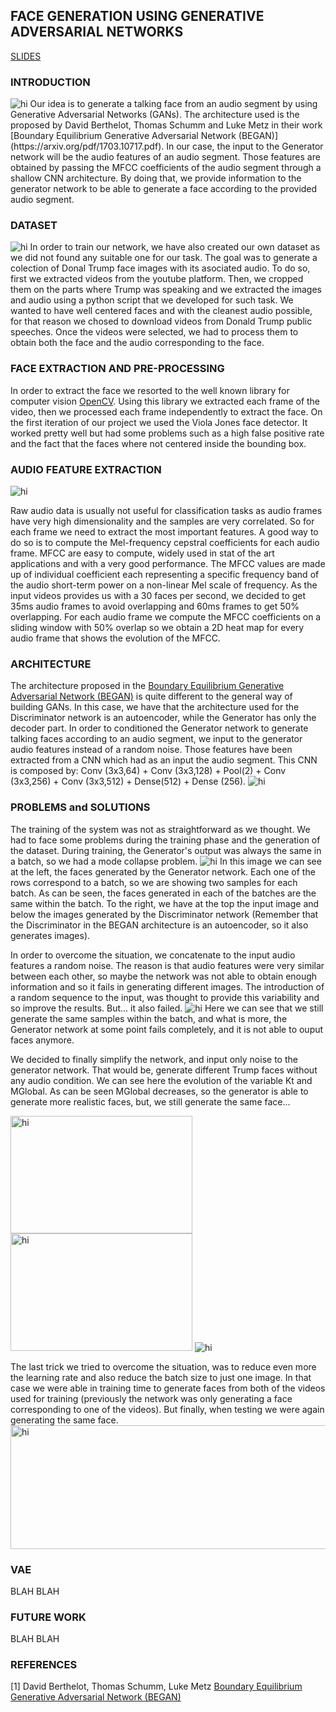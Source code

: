 ## FACE GENERATION USING GENERATIVE ADVERSARIAL NETWORKS

 [SLIDES](https://docs.google.com/presentation/d/1i9X-fPDfjBX5CcmDRsyYhzLbjXMfhw8-9sB-Cx_A_fc/edit?usp=sharing)

### INTRODUCTION
<img src="docs/2.png" alt="hi" class="inline"/>
Our idea is to generate a talking face from an audio segment by using Generative Adversarial Networks (GANs). The architecture used is the proposed by David Berthelot, Thomas Schumm and Luke Metz in their work [Boundary Equilibrium Generative Adversarial Network (BEGAN)](https://arxiv.org/pdf/1703.10717.pdf).
In our case, the input to the Generator network will be the audio features of an audio segment. Those features are obtained by passing the MFCC coefficients of the audio segment through a shallow CNN architecture. By doing that, we provide information to the generator network to be able to generate a face according to the provided audio segment.

### DATASET
<img src="docs/3.png" alt="hi" class="inline"/>
In order to train our network, we have also created our own dataset as we did not found any suitable one for our task. The goal was to generate a colection of Donal Trump face images with its asociated audio.
To do so, first we extracted videos from the youtube platform. Then, we cropped them on the parts where Trump was speaking and we extracted the images and audio using a python script that we developed for such task.
We wanted to have well centered faces and with the cleanest audio possible, for that reason we chosed to download videos from Donald Trump public speeches.
Once the videos were selected, we had to process them to obtain both the face and the audio corresponding to the face. 

### FACE EXTRACTION AND PRE-PROCESSING

In order to extract the face we resorted to the well known library for computer vision [OpenCV](https://opencv.org/). Using this library we extracted each frame of the video, then we processed each frame independently to extract the face. On the first iteration of our project we used the Viola Jones face detector. It worked pretty well but had some problems such as a high false positive rate and the fact that the faces where not centered inside the bounding box. 


### AUDIO FEATURE EXTRACTION
<img src="docs/6.png" alt="hi" class="inline"/>

Raw audio data is usually not useful for classification tasks as audio frames have very high dimensionality and the samples are very correlated. So for each frame we need to extract the most important features.
A good way to do so is to compute the Mel-frequency cepstral coefficients for each audio frame. MFCC are easy to compute, widely used in stat of the art applications and with a very good performance.
The MFCC values are made up of individual coefficient each representing a specific frequency band of the audio short-term power on a non-linear Mel scale of frequency.
As the input videos provides us with a 30 faces per second, we decided to get 35ms audio frames to avoid overlapping and 60ms frames to get 50% overlapping. For each audio frame we compute the MFCC coefficients on a sliding window with 50% overlap so we obtain a 2D heat map for every audio frame that shows the evolution of the MFCC. 


### ARCHITECTURE
The architecture proposed in the [Boundary Equilibrium Generative Adversarial Network (BEGAN)](https://arxiv.org/pdf/1703.10717.pdf) is quite different to the general way of building GANs. In this case, we have that the architecture used for the Discriminator network is an autoencoder, while the Generator has only the decoder part. In order to conditioned the Generator network to generate talking faces according to an audio segment, we input to the generator audio features instead of a random noise. Those features have been extracted from a CNN which had as an input the audio segment. This CNN is composed by: Conv (3x3,64) + Conv (3x3,128) + Pool(2)  + Conv (3x3,256) + Conv (3x3,512) + Dense(512) + 
Dense (256).
<img src="docs/1.png" alt="hi" class="inline"/>

### PROBLEMS and SOLUTIONS
The training of the system was not as straightforward as we thought. We had to face some problems during the training phase and the generation of the dataset.
During training, the Generator's output was always the same in a batch, so we had a mode collapse problem. 
<img src="docs/4.png" alt="hi" class="inline"/>
In this image we can see at the left, the faces generated by the Generator network. Each one of the rows correspond to a batch, so we are showing two samples for each batch. As can be seen, the faces generated in each of the batches are the same within the batch. To the right, we have at the top the input image and below the images generated by the Discriminator network (Remember that the Discriminator in the BEGAN architecture is an autoencoder, so it also generates images). 

In order to overcome the situation, we concatenate to the input audio features a random noise. The reason is that audio features were very similar between each other, so maybe the network was not able to obtain enough information and so it fails in generating different images. The introduction of a random sequence to the input, was thought to provide this variability and so improve the results. But... it also failed.
<img src="docs/5.png" alt="hi" class="inline"/>
Here we can see that we still generate the same samples within the batch, and what is more, the Generator network at some point fails completely, and it is not able to ouput faces anymore. 

We decided to finally simplify the network, and input only noise to the generator network. That would be, generate different Trump faces without any audio condition. 
We can see here the evolution of the variable Kt and MGlobal. As can be seen MGlobal decreases, so the generator is able to generate more realistic faces, but, we still generate the same face...

<img src="docs/7.png" alt="hi" width="291" height="188" class="inline"/> <img src="docs/8.png" alt="hi" width="291" height="188" class="inline"/> <img src="docs/output_XxVvWq.gif" alt="hi" class="inline"/>

The last trick we tried to overcome the situation, was to reduce even more the learning rate and also reduce the batch size to just one image. In that case we were able in training time to generate faces from both of the videos used for training (previously the network was only generating a face corresponding to one of the videos). But finally, when testing we were again generating the same face.
<img src="docs/9.png" alt="hi" width="569" height="198" class="inline"/> 

### VAE
BLAH BLAH

### FUTURE WORK
BLAH BLAH

### REFERENCES
[1] David Berthelot, Thomas Schumm, Luke Metz [Boundary Equilibrium Generative Adversarial Network (BEGAN)](https://arxiv.org/pdf/1703.10717.pdf) 



